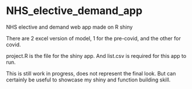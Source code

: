 # NHS_elective_demand_app
NHS elective and demand web app made on R shiny

There are 2 excel version of model, 1 for the pre-covid, and the other for covid.

project.R is the file for the shiny app. And list.csv is required for this app to run.

This is still work in progress, does not represent the final look. But can certainly be useful to showcase my shiny and function building skill.
